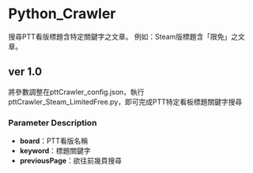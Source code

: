 
# Python_Crawler
搜尋PTT看版標題含特定關鍵字之文章。
例如：Steam版標題含「限免」之文章。

## ver 1.0
將參數調整在pttCrawler_config.json，執行pttCrawler_Steam_LimitedFree.py，即可完成PTT特定看板標題關鍵字搜尋

### Parameter Description
* **board**：PTT看版名稱
* **keyword**：標題關鍵字
* **previousPage**：欲往前幾頁搜尋

